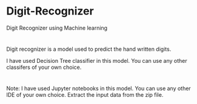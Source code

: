 # Digit-Recognizer
Digit Recognizer using Machine learning
#
#
Digit recognizer is a model used to predict the hand written digits.

I have used Decision Tree classifier in this model. You can use any other classifers of your own choice.
#
Note: I have used Jupyter notebooks in this model. You can use any other IDE of your own choice. 
      Extract the input data from the zip file.
